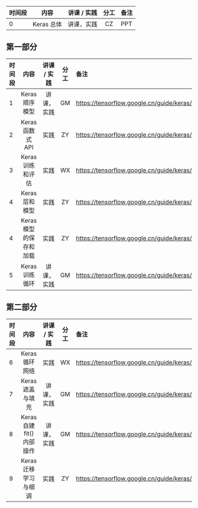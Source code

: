 
| 时间段 |       内容     | 讲课 / 实践 | 分工  | 备注 |
| :----- | :------------: | :---------: | :-----: | :----- |
|    0   |  Keras 总体   |    讲课，实践       |  CZ   |   PPT   |

## 第一部分

| 时间段 |        内容        |  讲课 / 实践 | 分工  | 备注 |
| :----- | :----------------: | :---------: | :-----: | :----- |
|    1   |  Keras顺序模型  |  讲课，实践    |    GM    |   https://tensorflow.google.cn/guide/keras/sequential_model    |
|    2   |  Keras函数式 API     |    实践     |  ZY   |  https://tensorflow.google.cn/guide/keras/functional     |
|    3   |  Keras训练和评估    |    实践     |  WX   |  https://tensorflow.google.cn/guide/keras/train_and_evaluate     |
|    4   |  Keras层和模型   |    实践     |  ZY   |  https://tensorflow.google.cn/guide/keras/custom_layers_and_models  |
|    4   |  Keras模型的保存和加载   |    实践     |  ZY   |  https://tensorflow.google.cn/guide/keras/save_and_serialize   |
|    5   |  Keras训练循环  |  讲课，实践    |    GM    |  https://tensorflow.google.cn/guide/keras/writing_a_training_loop_from_scratch    |

## 第二部分

| 时间段 |       内容     | 讲课 / 实践 | 分工  | 备注 |
| :----- | :------------: | :---------: | :-----: | :----- |
|    6   | Keras循环网络    |    实践     |  WX   |  https://tensorflow.google.cn/guide/keras/rnn  |
|    7   |  Keras遮盖与填充  |  讲课，实践    |    GM    |  https://tensorflow.google.cn/guide/keras/masking_and_padding   |
|    8   | Keras自建fit()内部操作 |  讲课，实践    |    GM    | https://tensorflow.google.cn/guide/keras/customizing_what_happens_in_fit  |
|    9   |  Keras迁移学习与细调   |    实践     |  ZY   |  https://tensorflow.google.cn/guide/keras/transfer_learning    |
